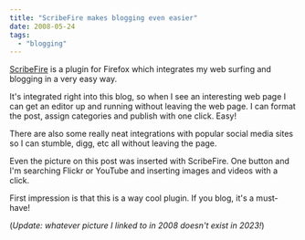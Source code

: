 ```yaml
---
title: "ScribeFire makes blogging even easier"
date: 2008-05-24
tags: 
  - "blogging"
---
```


  
[ScribeFire](http://www.scribefire.com/) is a plugin for Firefox which integrates my web surfing and blogging in a very easy way.  
  
It's integrated right into this blog, so when I see an interesting web page I can get an editor up and running without leaving the web page. I can format the post, assign categories and publish with one click. Easy!  
  
There are also some really neat integrations with popular social media sites so I can stumble, digg, etc all without leaving the page.  
  
Even the picture on this post was inserted with ScribeFire. One button and I'm searching Flickr or YouTube and inserting images and videos with a click.  
  
First impression is that this is a way cool plugin. If you blog, it's a must-have!

(_Update: whatever picture I linked to in 2008 doesn't exist in 2023!_)
